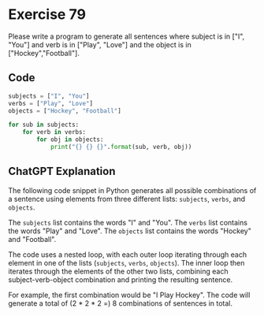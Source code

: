 # Exercise 79
Please write a program to generate all sentences where subject is in ["I", "You"] and verb is in ["Play", "Love"] and the object is in ["Hockey","Football"].

## Code
```python
subjects = ["I", "You"]
verbs = ["Play", "Love"]
objects = ["Hockey", "Football"]

for sub in subjects:
    for verb in verbs:
        for obj in objects:
            print("{} {} {}".format(sub, verb, obj))
```

## ChatGPT Explanation

The following code snippet in Python generates all possible combinations of a sentence using elements from three different lists: `subjects`, `verbs`, and `objects`.

The `subjects` list contains the words "I" and "You". The `verbs` list contains the words "Play" and "Love". The `objects` list contains the words "Hockey" and "Football".

The code uses a nested loop, with each outer loop iterating through each element in one of the lists (`subjects`, `verbs`, `objects`). The inner loop then iterates through the elements of the other two lists, combining each subject-verb-object combination and printing the resulting sentence.

For example, the first combination would be "I Play Hockey". The code will generate a total of (2 * 2 * 2 =) 8 combinations of sentences in total.